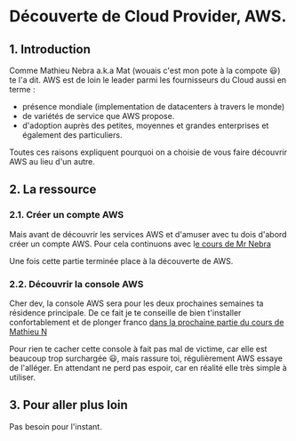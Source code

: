 # Découverte de Cloud Provider, AWS.

## 1. Introduction

Comme Mathieu Nebra a.k.a Mat (wouais c'est mon pote à la compote :smiley:) te l'a dit.
AWS est de loin le leader parmi les fournisseurs du Cloud aussi en terme :
- présence mondiale (implementation de datacenters à travers le monde)
- de variétés de service que AWS propose.
- d'adoption auprès des petites, moyennes et grandes enterprises et également des particuliers.

Toutes ces raisons expliquent pourquoi on a choisie de vous faire découvrir AWS au lieu d'un autre.

## 2. La ressource
### 2.1. Créer un compte AWS

Mais avant de découvrir les services AWS et d'amuser avec tu dois d'abord créer un compte AWS.
Pour cela continuons avec l[e cours de Mr Nebra](https://openclassrooms.com/fr/courses/4810836-decouvrez-le-cloud-avec-amazon-web-services/4811646-creer-un-compte-sur-aws)

Une fois cette partie terminée place à la découverte de AWS.

### 2.2. Découvrir la console AWS

Cher dev, la console AWS sera pour les deux prochaines semaines ta résidence principale. 
De ce fait je te conseille de bien t'installer confortablement et de plonger franco [dans la prochaine partie du cours de Mathieu N](https://openclassrooms.com/fr/courses/4810836-decouvrez-le-cloud-avec-amazon-web-services/4819941-premiers-pas-dans-la-console-aws)

Pour rien te cacher cette console à fait pas mal de victime, car elle est beaucoup trop surchargée :smiley:,
mais rassure toi, régulièrement AWS essaye de l'alléger.
En attendant ne perd pas espoir, car en réalité elle très simple à utiliser.


## 3. Pour aller plus loin
Pas besoin pour l'instant.